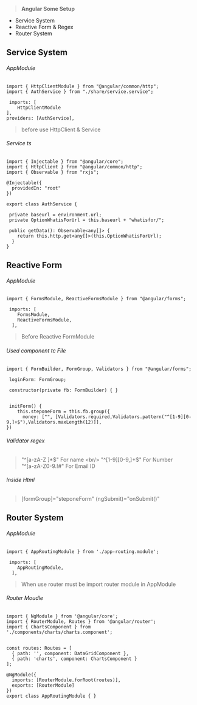 > **Angular Some Setup**
- Service System
- Reactive Form & Regex
- Router System

## Service System
###### AppModule
```
import { HttpClientModule } from "@angular/common/http";
import { AuthService } from "./share/service.service";
	
 imports: [
    HttpClientModule
],
providers: [AuthService],
```
>before use HttpClient & Service

###### Service ts

```
import { Injectable } from "@angular/core"; 
import { HttpClient } from "@angular/common/http"; 
import { Observable } from "rxjs";

@Injectable({
  providedIn: "root"
})

export class AuthService { 

 private baseurl = environment.url; 
 private OptionWhatisForUrl = this.baseurl + "whatisfor/";

 public getData(): Observable<any[]> {
    return this.http.get<any[]>(this.OptionWhatisForUrl);
  }
}
```

## Reactive Form
###### AppModule

```
import { FormsModule, ReactiveFormsModule } from "@angular/forms";

 imports: [
    FormsModule,
    ReactiveFormsModule,
  ],
```

>Before Reactive FormModule

######  Used component tc File
```
import { FormBuilder, FormGroup, Validators } from "@angular/forms";

 loginForm: FormGroup;

 constructor(private fb: FormBuilder) { }


 initForm() {
    this.steponeForm = this.fb.group({
      money: ["", [Validators.required,Validators.pattern("^[1-9][0-9,]+$"),Validators.maxLength(12)]],
})

```
###### Validator regex
> "^[a-zA-Z ]*$" For name <br/>
> "^[1-9][0-9,]+$" For Number <br/>
> "^[a-zA-Z0-9.!#$%&’*+/=?^_`{|}~-]+@[a-zA-Z0-9-]+(?:.[a-zA-Z0-9-]+)*$" For Email ID

###### Inside Html
> [formGroup]="steponeForm" (ngSubmit)="onSubmit()"

## Router System
###### AppModule

```
import { AppRoutingModule } from './app-routing.module';

 imports: [
    AppRoutingModule,
  ],
```
> When use router must be import router module in AppModule

###### Router Moudle
```
import { NgModule } from '@angular/core';
import { RouterModule, Routes } from '@angular/router';
import { ChartsComponent } from './components/charts/charts.component';


const routes: Routes = [
  { path: '', component: DataGridComponent },
  { path: 'charts', component: ChartsComponent }
];

@NgModule({
  imports: [RouterModule.forRoot(routes)],
  exports: [RouterModule]
})
export class AppRoutingModule { }
```

